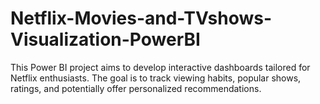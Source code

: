 # Netflix-Movies-and-TVshows-Visualization-PowerBI
This Power BI project aims to develop interactive dashboards tailored for Netflix enthusiasts. The goal is to track viewing habits, popular shows, ratings, and potentially offer personalized recommendations.
